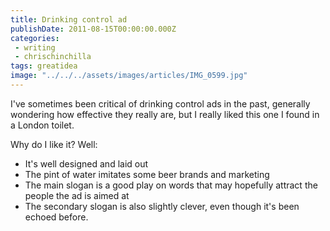```yaml
---
title: Drinking control ad
publishDate: 2011-08-15T00:00:00.000Z
categories:
 - writing
 - chrischinchilla
tags: greatidea
image: "../../../assets/images/articles/IMG_0599.jpg"
---
```


I've sometimes been critical of drinking control ads in the past, generally wondering how effective they really are, but I really liked this one I found in a London toilet.

Why do I like it? Well:

- It's well designed and laid out
- The pint of water imitates some beer brands and marketing
- The main slogan is a good play on words that may hopefully attract the people the ad is aimed at
- The secondary slogan is also slightly clever, even though it's been echoed before.

